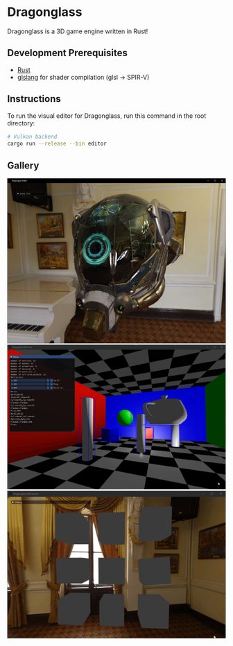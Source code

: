 # Dragonglass

Dragonglass is a 3D game engine written in Rust!

## Development Prerequisites

- [Rust](https://www.rust-lang.org/)
- [glslang](https://github.com/KhronosGroup/glslang/releases/tag/master-tot) for shader compilation (glsl -> SPIR-V)

## Instructions

To run the visual editor for Dragonglass, run this command in the root directory:

```bash
# Vulkan backend
cargo run --release --bin editor
```

## Gallery

![PBR](images/helmet.png)
![3D Picking](images/picking.gif)
![Selecting 3D objects](images/selections.gif)

